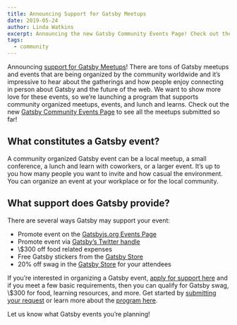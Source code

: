 ```yaml
---
title: Announcing Support for Gatsby Meetups
date: 2019-05-24
author: Linda Watkins
excerpt: Announcing the new Gatsby Community Events Page! Check out the upcoming Gatsby meetups in your area and submit an event for support.
tags:
  - community
---
```


Announcing [support for Gatsby Meetups](/contributing/organize-a-gatsby-event/)! There are tons of Gatsby meetups and events that are being organized by the community worldwide and it’s impressive to hear about the gatherings and how people enjoy connecting in person about Gatsby and the future of the web. We want to show more love for these events, so we’re launching a program that supports community organized meetups, events, and lunch and learns. Check out the new [Gatsby Community Events Page](/contributing/events/) to see all the meetups submitted so far!

## What constitutes a Gatsby event?

A community organized Gatsby event can be a local meetup, a small conference, a lunch and learn with coworkers, or a larger event. It’s up to you how many people you want to invite and how casual the environment. You can organize an event at your workplace or for the local community.

## What support does Gatsby provide?

There are several ways Gatsby may support your event:

- Promote event on the [Gatsbyjs.org Events Page](/contributing/events/)
- Promote event via [Gatsby’s Twitter handle](https://twitter.com/gatsbyjs)
- \\$300 off food related expenses
- Free Gatsby stickers from the [Gatsby Store](https://store.gatsbyjs.org/)
- 20% off swag in the [Gatsby Store](https://store.gatsbyjs.org/) for your attendees

If you’re interested in organizing a Gatsby event, [apply for support here](https://airtable.com/shrpwc99yogJm9sfI) and if you meet a few basic requirements, then you can qualify for Gatsby swag, \\$300 for food, learning resources, and more. Get started by [submitting your request](https://airtable.com/shrpwc99yogJm9sfI) or learn more about the [program here](/contributing/organize-a-gatsby-event/).

Let us know what Gatsby events you’re planning!
